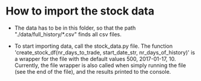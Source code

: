 How to import the stock data
===

- The data has to be in this folder, so that the path "./data/full_history/*.csv" finds all csv files.

- To start importing data, call the stock_data.py file. The function 'create_stock_df(nr_days_to_trade, start_date_str, nr_days_of_history)' is a wrapper for the file with the default values 500, 2017-01-17, 10. Currently, the file wrapper is also called when simply running the file (see the end of the file), and the results printed to the console.
